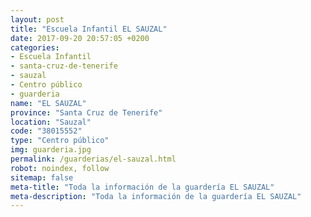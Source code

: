 ```yaml
---
layout: post
title: "Escuela Infantil EL SAUZAL"
date: 2017-09-20 20:57:05 +0200
categories:
- Escuela Infantil
- santa-cruz-de-tenerife
- sauzal
- Centro público
- guarderia
name: "EL SAUZAL"
province: "Santa Cruz de Tenerife"
location: "Sauzal"
code: "38015552"
type: "Centro público"
img: guarderia.jpg
permalink: /guarderias/el-sauzal.html
robot: noindex, follow
sitemap: false
meta-title: "Toda la información de la guardería EL SAUZAL"
meta-description: "Toda la información de la guardería EL SAUZAL"
---
```

